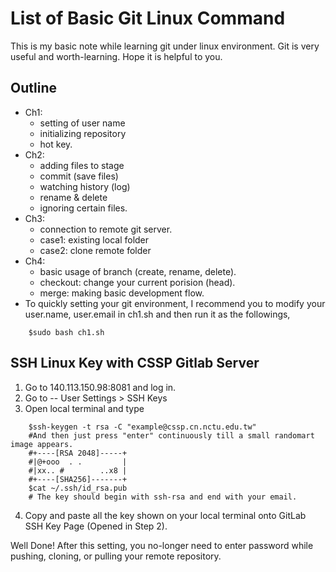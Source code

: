# List of Basic Git Linux Command
This is my basic note while learning git under linux environment. Git is very useful and worth-learning. Hope it is helpful to you.

## Outline
 - Ch1: 
	 - setting of user name
	 - initializing repository
	 - hot key.
 - Ch2: 
	 - adding files to stage
	 - commit (save files)
	 - watching history (log) 
	 - rename & delete
	 - ignoring certain files.
 - Ch3: 
	 - connection to remote git server.
	 - case1: existing local folder
	 - case2: clone remote folder
 - Ch4: 
	 - basic usage of branch (create, rename, delete).
	 - checkout: change your current porision (head).
	 - merge: making basic development flow.
 - To quickly setting your git environment, I recommend you to modify your user.name, user.email in ch1.sh and then run it as the followings,
```
    $sudo bash ch1.sh
```

## SSH Linux Key with CSSP Gitlab Server

 1.  Go to 140.113.150.98:8081 and log in.
 2.  Go to  -- User Settings > SSH Keys
 3.  Open local terminal and type
```
	$ssh-keygen -t rsa -C "example@cssp.cn.nctu.edu.tw"
	#And then just press "enter" continuously till a small randomart image appears.
	#+----[RSA 2048]-----+
	#|@+ooo  . .         |
	#|xx.. #        ..x8 |
	#+----[SHA256]-------+
	$cat ~/.ssh/id_rsa.pub
	# The key should begin with ssh-rsa and end with your email.
```
 4. Copy and paste all the key shown on your local terminal onto GitLab SSH Key Page (Opened in Step 2).
 
Well Done! After this setting, you no-longer need to enter password while pushing, cloning, or pulling your remote repository.
